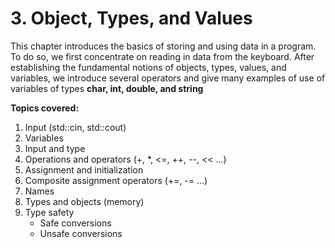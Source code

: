 # 3. Object, Types, and Values

This chapter introduces the basics of storing and using data in a program. To do so, we first concentrate on reading in data from the keyboard. After establishing the fundamental notions of objects, types, values, and variables, we introduce several operators and give many examples of use of variables of types **char, int, double, and string**

**Topics covered:**
1. Input (std::cin, std::cout)
2. Variables
3. Input and type
4. Operations and operators (+, *, <=, ++, --, << ...)
5. Assignment and initialization
6. Composite assignment operators (+=, -= ...)
7. Names
8. Types and objects (memory)
9. Type safety
   - Safe conversions
   - Unsafe conversions
